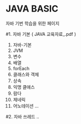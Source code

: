 # JAVA BASIC
자바 기번 학습을 위한 페이지

#1. 자바 기본 ( JAVA 교육자료_.pdf )
1. 자바-기본
2. JVM
3. 변수
4. 배열
5. forEach
6. 클래스와 객체
7. 상속
8. 익명 클애스
9. 람다
10. 제네릭
11. 어노테이션 
...

#2. 자바 쓰레드 
..

